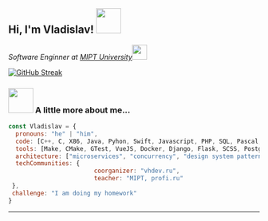 <h2> Hi, I'm Vladislav! <img src="https://media.giphy.com/media/mGcNjsfWAjY5AEZNw6/giphy.gif" width="50"></h2>
<p><em>Software Enginner at <a href="https://www.mipt.ru">MIPT University</a><img src="https://media.giphy.com/media/fYSnHlufseco8Fh93Z/giphy.gif"<img src="https://media.giphy.com/media/WUlplcMpOCEmTGBtBW/giphy.gif" width="30"> 
</em></p>

[![GitHub Streak](https://github-readme-streak-stats.herokuapp.com/?user=VladislavHacker)](https://git.io/streak-stats)

### <img src="https://media.giphy.com/media/VgCDAzcKvsR6OM0uWg/giphy.gif" width="50"> A little more about me...  

```javascript
const Vladislav = {
  pronouns: "he" | "him",
  code: [C++, C, X86, Java, Pyhon, Swift, Javascript, PHP, SQL, Pascal, HTML, CSS, LaTex, Other],
  tools: [Make, CMake, GTest, VueJS, Docker, Django, Flask, SCSS, Postgres, Other],
  architecture: ["microservices", "concurrency", "design system pattern"],
  techCommunities: {
                        coorganizer: "vhdev.ru",
                        teacher: "MIPT, profi.ru"
 },
 challenge: "I am doing my homework"
}
```

---
